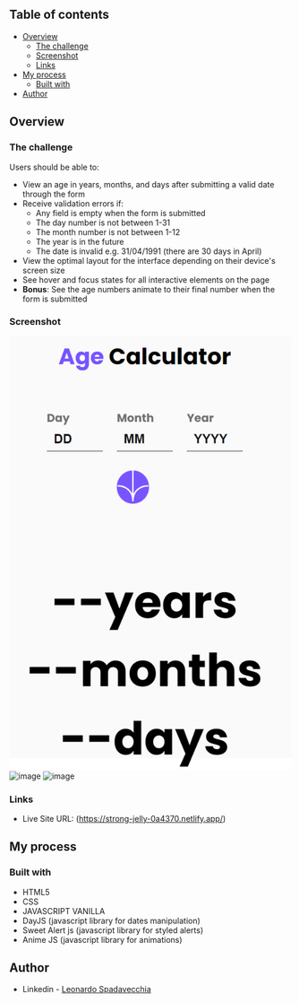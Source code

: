 ## Table of contents

- [Overview](#overview)
  - [The challenge](#the-challenge)
  - [Screenshot](#screenshot)
  - [Links](#links)
- [My process](#my-process)
  - [Built with](#built-with)
- [Author](#author)



## Overview

### The challenge

Users should be able to:

- View an age in years, months, and days after submitting a valid date through the form
- Receive validation errors if:
  - Any field is empty when the form is submitted
  - The day number is not between 1-31
  - The month number is not between 1-12
  - The year is in the future
  - The date is invalid e.g. 31/04/1991 (there are 30 days in April)
- View the optimal layout for the interface depending on their device's screen size
- See hover and focus states for all interactive elements on the page
- **Bonus**: See the age numbers animate to their final number when the form is submitted

### Screenshot

![](./assets/images/screenshot.png)
![image](https://res.cloudinary.com/leoms96/image/upload/v1688931233/ageapp3_x9ehlb.png)
![image](https://res.cloudinary.com/leoms96/image/upload/v1688931233/age_app2_pro7p0.png)



### Links

- Live Site URL: (https://strong-jelly-0a4370.netlify.app/)

## My process

### Built with

- HTML5 
- CSS 
- JAVASCRIPT VANILLA
- DayJS (javascript library for dates manipulation)
- Sweet Alert js (javascript library for styled alerts)
- Anime JS (javascript library for animations)


## Author

- Linkedin - [Leonardo Spadavecchia](https://www.linkedin.com/in/leonardo-spadavecchia-3b362026b)
